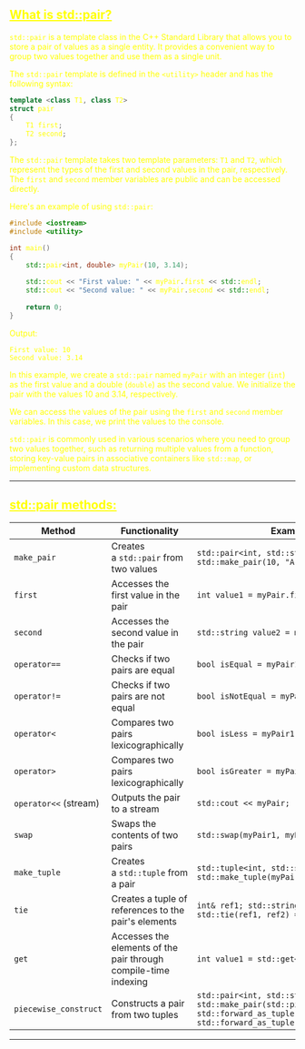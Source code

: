 ## <font color="yellow"><u>What is std::pair?</u></f>

`std::pair` is a template class in the C++ Standard Library that allows you to store a pair of values as a single entity. It provides a convenient way to group two values together and use them as a single unit.

The `std::pair` template is defined in the `<utility>` header and has the following syntax:

```cpp
template <class T1, class T2>
struct pair
{
    T1 first;
    T2 second;
};
```

The `std::pair` template takes two template parameters: `T1` and `T2`, which represent the types of the first and second values in the pair, respectively. The `first` and `second` member variables are public and can be accessed directly.

Here's an example of using `std::pair`:

```cpp
#include <iostream>
#include <utility>

int main()
{
    std::pair<int, double> myPair(10, 3.14);
    
    std::cout << "First value: " << myPair.first << std::endl;
    std::cout << "Second value: " << myPair.second << std::endl;
    
    return 0;
}
```

Output:
```
First value: 10
Second value: 3.14
```

In this example, we create a `std::pair` named `myPair` with an integer (`int`) as the first value and a double (`double`) as the second value. We initialize the pair with the values 10 and 3.14, respectively.

We can access the values of the pair using the `first` and `second` member variables. In this case, we print the values to the console.

`std::pair` is commonly used in various scenarios where you need to group two values together, such as returning multiple values from a function, storing key-value pairs in associative containers like `std::map`, or implementing custom data structures.

---
## <font color="yellow"><u>std::pair methods:</u></f>

|Method|Functionality|Example|
|---|---|---|
|`make_pair`|Creates a `std::pair` from two values|`std::pair<int, std::string> myPair = std::make_pair(10, "A");`|
|`first`|Accesses the first value in the pair|`int value1 = myPair.first;`|
|`second`|Accesses the second value in the pair|`std::string value2 = myPair.second;`|
|`operator==`|Checks if two pairs are equal|`bool isEqual = myPair1 == myPair2;`|
|`operator!=`|Checks if two pairs are not equal|`bool isNotEqual = myPair1 != myPair2;`|
|`operator<`|Compares two pairs lexicographically|`bool isLess = myPair1 < myPair2;`|
|`operator>`|Compares two pairs lexicographically|`bool isGreater = myPair1 > myPair2;`|
|`operator<<` (stream)|Outputs the pair to a stream|`std::cout << myPair;`|
|`swap`|Swaps the contents of two pairs|`std::swap(myPair1, myPair2);`|
|`make_tuple`|Creates a `std::tuple` from a pair|`std::tuple<int, std::string> myTuple = std::make_tuple(myPair);`|
|`tie`|Creates a tuple of references to the pair's elements|`int& ref1; std::string& ref2; std::tie(ref1, ref2) = myPair;`|
|`get`|Accesses the elements of the pair through compile-time indexing|`int value1 = std::get<0>(myPair);`|
|`piecewise_construct`|Constructs a pair from two tuples|`std::pair<int, std::string> myPair = std::make_pair(std::piecewise_construct, std::forward_as_tuple(10), std::forward_as_tuple("A"));`|

---

